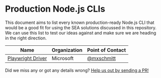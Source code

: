 Production Node.js CLIs
=======================

This document aims to list every known production-ready Node.js CLI that would
be a good fit for using the SEA solutions discussed in this repository. We can
use this list to test our ideas against and make sure we are heading in the
right direction.

| Name                                   | Organization | Point of Contact        |
|----------------------------------------|--------------|-------------------------|
| [Playwright Driver][playwright-driver] | Microsoft    | [@mxschmitt][mxschmitt] | 

[playwright-driver]: https://github.com/microsoft/playwright/blob/16ab54db441e268abbfdf49dc05ec44271706cad/utils/build/build-playwright-driver.sh
[mxschmitt]: https://github.com/mxschmitt

Did we miss any or got any details wrong? [Help us out by sending a
PR!](https://github.com/nodejs/single-executable/edit/main/docs/production-nodejs-clis.md)

